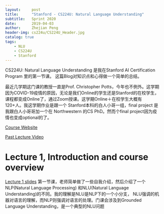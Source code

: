 ```yaml
---
layout:     post
title:      "Stanford - CS224U: Natural Language Understanding"
subtitle:   Sprint 2020
date:       2019-04-03
author:     Zhejian Peng
header-img: cs224u/CS224U_Header.jpg
catalog: true
tags:
    - NLU
    - CS224U
    - Stanford
---
```


<!-- Add math equation API -->

<script src='https://cdnjs.cloudflare.com/ajax/libs/mathjax/2.7.5/MathJax.js?config=TeX-MML-AM_CHTML' async></script>

CS224U: Natural Language Understanding 是我在Stanford AI Certification Program 里的第一节课。
这篇Blog对知识点和心得做一个简单的总结。

最近几学期这门课的教授一直是Prof. Christopher Potts，今年也不例外。这学期因为COVID-19疫情的原因，无论是我们Online的学生还是Stanford的在校学生，课程都变成Online了，通过Zoom授课。这学期Online＋在校学生大概有120+人。我这学期作业是跟一个
Stanford本科的白人小哥一组，final project 是我跟白人小哥哥加一个在 Northwestern 的CS PhD。然而个final project因为疫情也变成optional的了。

[Course Website](https://web.stanford.edu/class/cs224u/)

[Past Lecture Video](http://onlinehub.stanford.edu/cs224u-natural-language-understanding)

# Lecture 1, Introduction and course overview

[Lecture 1 slides](https://web.stanford.edu/class/cs224u/materials/cs224u-2020-intro-handout.pdf)
第一节课，老师简单做了一些自我介绍，然后介绍了一个NLP(Natural Language Processing)
和NLU(Natural Language Understanding)的不同。我的理解是NLU是NLP下的一个小分支，
NLU强调的机器对语言的理解，而NLP则强调对语言的处理。门课会涉及到Grounded Language 
Understanding，是一个典型的NLU问题



